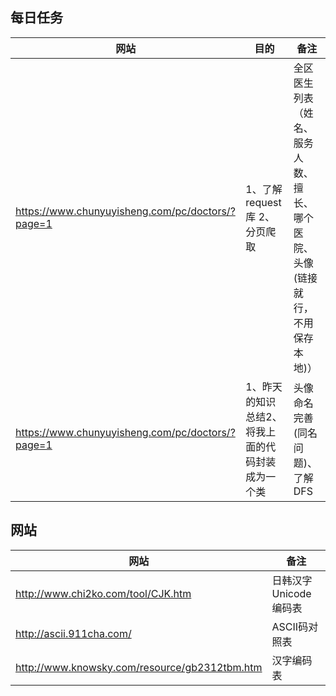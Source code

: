 ## 每日任务
| 网站 | 目的 | 备注|
|--|--|--|
| https://www.chunyuyisheng.com/pc/doctors/?page=1 | 1、了解request库 2、分页爬取 | 全区医生列表（姓名、服务人数、擅长、哪个医院、头像(链接就行，不用保存本地)）|
|https://www.chunyuyisheng.com/pc/doctors/?page=1 |1、昨天的知识总结2、将我上面的代码封装成为一个类|头像命名完善(同名问题)、了解DFS|


## 网站
| 网站 |备注|
|--|--|
|http://www.chi2ko.com/tool/CJK.htm | 日韩汉字Unicode编码表|
|http://ascii.911cha.com/|ASCII码对照表|
|http://www.knowsky.com/resource/gb2312tbm.htm|汉字编码表|